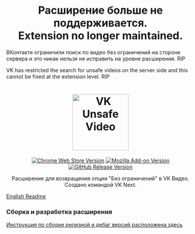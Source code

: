 <h1 align="center">
  Расширение больше не поддерживается.
  <br>
  Extension no longer maintained.
</h1>
<p>
  ВКонтакте ограничили поиск по видео без ограничений на стороне сервера и это никак нельзя не исправить на уровне расширения. RIP
</p>
<p>
  VK has restricted the search for unsafe videos on the server side and this cannot be fixed at the extension level. RIP
</p>

#

<h1 align="center">
  <a href="https://vknext.net">
    <picture>
      <source media="(prefers-color-scheme: dark)" srcset="https://static.vknext.net/github/vuv-logo-dark.svg">
      <img src="https://static.vknext.net/github/vuv-logo-light.svg" height="150" alt="VK Unsafe Video" />
    </picture>
  </a>
</h1>
<p align="center">
	<a href="https://chrome.google.com/webstore/detail/ckkigahllmbopmeikigcbcmpmphjfnkb?utm_source=github"><img alt="Chrome Web Store Version" src="https://img.shields.io/chrome-web-store/v/ckkigahllmbopmeikigcbcmpmphjfnkb"></a>
	<a href="https://addons.mozilla.org/ru/firefox/addon/vk-unsafe-video?utm_source=github"><img alt="Mozilla Add-on Version" src="https://img.shields.io/amo/v/vk-unsafe-video"></a>
	<a href="https://github.com/vknext/vk-unsafe-video/releases/latest"><img src="https://img.shields.io/github/v/release/vknext/vk-unsafe-video?logo=github" alt="GitHub Release Version"></a>
</p>
<p align="center">
Расширение для возвращения опции "Без ограничений" в VK Видео. Создано командой VK Next.
</p>

[English Readme](https://github.com/vknext/vk-unsafe-video/blob/master/docs/en/readme.md)

### Сборка и разработка расширения

[Инструкция по сборке релизной и дебаг версий расположена здесь](https://github.com/vknext/vk-unsafe-video/blob/master/docs/ru/build.md)
